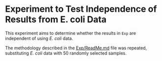 # Experiment to Test Independence of Results from E. coli Data

This experiment aims to determine whether the results in `Exp` are independent of using *E. coli* data. 

The methodology described in the [Exp/ReadMe.md](https://github.com/cchauve/PlasBin-flow/blob/Classification/code/Exp/ReadMe.md) file was repeated, substituting *E. coli* data with 50 randomly selected samples.
